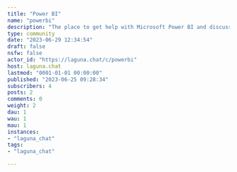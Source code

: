 ```yaml
---
title: "Power BI" 
name: "powerbi"
description: "The place to get help with Microsoft Power BI and discuss its the latest updates.---Check out Laguna.chat's [code of conduct and privacy policy](https://laguna.chat/legal)."
type: community
date: "2023-06-29 12:34:54"
draft: false
nsfw: false
actor_id: "https://laguna.chat/c/powerbi"
host: laguna.chat
lastmod: "0001-01-01 00:00:00"
published: "2023-06-25 09:28:34"
subscribers: 4
posts: 2
comments: 0
weight: 2
dau: 1
wau: 1
mau: 1
instances:
- "laguna_chat"
tags: 
- "laguna_chat"

---
```

